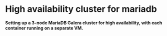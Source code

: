 # High availability cluster for mariadb

**Setting up a 3-node MariaDB Galera cluster for high availability, with each container running on a separate VM.**
